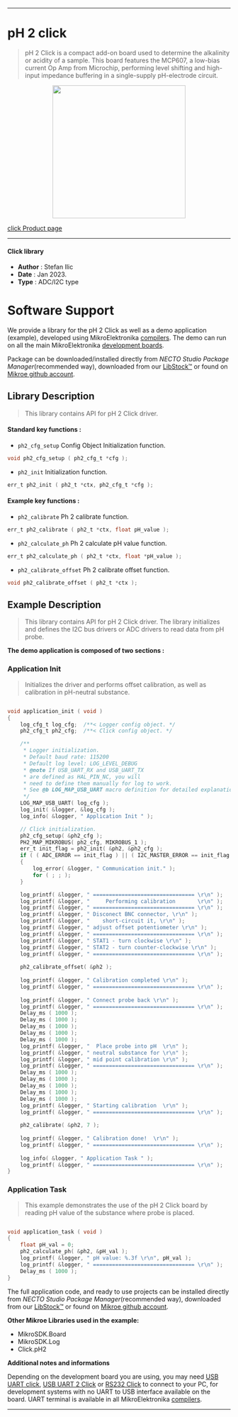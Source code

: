 
---
# pH 2 click

> pH 2 Click is a compact add-on board used to determine the alkalinity or acidity of a sample. This board features the MCP607, a low-bias current Op Amp from Microchip, performing level shifting and high-input impedance buffering in a single-supply pH-electrode circuit.

<p align="center">
  <img src="https://download.mikroe.com/images/click_for_ide/ph2_click.png" height=300px>
</p>

[click Product page](https://www.mikroe.com/ph-2-click)

---


#### Click library

- **Author**        : Stefan Ilic
- **Date**          : Jan 2023.
- **Type**          : ADC/I2C type


# Software Support

We provide a library for the pH 2 Click
as well as a demo application (example), developed using MikroElektronika
[compilers](https://www.mikroe.com/necto-studio).
The demo can run on all the main MikroElektronika [development boards](https://www.mikroe.com/development-boards).

Package can be downloaded/installed directly from *NECTO Studio Package Manager*(recommended way), downloaded from our [LibStock&trade;](https://libstock.mikroe.com) or found on [Mikroe github account](https://github.com/MikroElektronika/mikrosdk_click_v2/tree/master/clicks).

## Library Description

> This library contains API for pH 2 Click driver.

#### Standard key functions :

- `ph2_cfg_setup` Config Object Initialization function.
```c
void ph2_cfg_setup ( ph2_cfg_t *cfg );
```

- `ph2_init` Initialization function.
```c
err_t ph2_init ( ph2_t *ctx, ph2_cfg_t *cfg );
```

#### Example key functions :

- `ph2_calibrate` Ph 2 calibrate function.
```c
err_t ph2_calibrate ( ph2_t *ctx, float pH_value );
```

- `ph2_calculate_ph` Ph 2 calculate pH value function.
```c
err_t ph2_calculate_ph ( ph2_t *ctx, float *pH_value );
```

- `ph2_calibrate_offset` Ph 2 calibrate offset function.
```c
void ph2_calibrate_offset ( ph2_t *ctx );
```

## Example Description

> This library contains API for pH 2 Click driver. 
The library initializes and defines the I2C bus drivers or 
ADC drivers to read data from pH probe.

**The demo application is composed of two sections :**

### Application Init

> Initializes the driver and performs offset calibration, 
as well as calibration in pH-neutral substance.

```c

void application_init ( void )
{
    log_cfg_t log_cfg;  /**< Logger config object. */
    ph2_cfg_t ph2_cfg;  /**< Click config object. */

    /** 
     * Logger initialization.
     * Default baud rate: 115200
     * Default log level: LOG_LEVEL_DEBUG
     * @note If USB_UART_RX and USB_UART_TX 
     * are defined as HAL_PIN_NC, you will 
     * need to define them manually for log to work. 
     * See @b LOG_MAP_USB_UART macro definition for detailed explanation.
     */
    LOG_MAP_USB_UART( log_cfg );
    log_init( &logger, &log_cfg );
    log_info( &logger, " Application Init " );

    // Click initialization.
    ph2_cfg_setup( &ph2_cfg );
    PH2_MAP_MIKROBUS( ph2_cfg, MIKROBUS_1 );
    err_t init_flag = ph2_init( &ph2, &ph2_cfg );
    if ( ( ADC_ERROR == init_flag ) || ( I2C_MASTER_ERROR == init_flag ) )
    {
        log_error( &logger, " Communication init." );
        for ( ; ; );
    }

    log_printf( &logger, " ================================ \r\n" );
    log_printf( &logger, "     Performing calibration       \r\n" );
    log_printf( &logger, " ================================ \r\n" );
    log_printf( &logger, " Disconect BNC connector, \r\n" );
    log_printf( &logger, "    short-circuit it, \r\n" );
    log_printf( &logger, " adjust offset potentiometer \r\n" );
    log_printf( &logger, " ================================ \r\n" );
    log_printf( &logger, " STAT1 - turn clockwise \r\n" );
    log_printf( &logger, " STAT2 - turn counter-clockwise \r\n" );
    log_printf( &logger, " ================================ \r\n" );
    
    ph2_calibrate_offset( &ph2 );
    
    log_printf( &logger, " Calibration completed \r\n" );
    log_printf( &logger, " ================================ \r\n" );
    
    log_printf( &logger, " Connect probe back \r\n" );
    log_printf( &logger, " ================================ \r\n" );
    Delay_ms ( 1000 );
    Delay_ms ( 1000 );
    Delay_ms ( 1000 );
    Delay_ms ( 1000 );
    Delay_ms ( 1000 );
    log_printf( &logger, "  Place probe into pH  \r\n" );
    log_printf( &logger, " neutral substance for \r\n" );
    log_printf( &logger, " mid point calibration \r\n" );
    log_printf( &logger, " ================================ \r\n" );
    Delay_ms ( 1000 );
    Delay_ms ( 1000 );
    Delay_ms ( 1000 );
    Delay_ms ( 1000 );
    Delay_ms ( 1000 );
    log_printf( &logger, " Starting calibration  \r\n" );
    log_printf( &logger, " ================================ \r\n" );  
    
    ph2_calibrate( &ph2, 7 );
    
    log_printf( &logger, " Calibration done!  \r\n" );
    log_printf( &logger, " ================================ \r\n" ); 
    
    log_info( &logger, " Application Task " );
    log_printf( &logger, " ================================ \r\n" ); 
}

```

### Application Task

> This example demonstrates the use of the pH 2 Click board by 
reading pH value of the substance where probe is placed.

```c

void application_task ( void ) 
{
    float pH_val = 0;
    ph2_calculate_ph( &ph2, &pH_val );
    log_printf( &logger, " pH value: %.3f \r\n", pH_val );
    log_printf( &logger, " ================================ \r\n" ); 
    Delay_ms ( 1000 );
}

```


The full application code, and ready to use projects can be installed directly from *NECTO Studio Package Manager*(recommended way), downloaded from our [LibStock&trade;](https://libstock.mikroe.com) or found on [Mikroe github account](https://github.com/MikroElektronika/mikrosdk_click_v2/tree/master/clicks).

**Other Mikroe Libraries used in the example:**

- MikroSDK.Board
- MikroSDK.Log
- Click.pH2

**Additional notes and informations**

Depending on the development board you are using, you may need
[USB UART click](https://www.mikroe.com/usb-uart-click),
[USB UART 2 Click](https://www.mikroe.com/usb-uart-2-click) or
[RS232 Click](https://www.mikroe.com/rs232-click) to connect to your PC, for
development systems with no UART to USB interface available on the board. UART
terminal is available in all MikroElektronika
[compilers](https://shop.mikroe.com/compilers).

---
